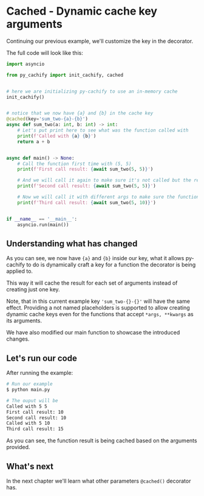 # Cached - Dynamic cache key arguments

Continuing our previous example, we'll customize the key in the decorator.

The full code will look like this:

```python
import asyncio

from py_cachify import init_cachify, cached


# here we are initializing py-cachify to use an in-memory cache
init_cachify()


# notice that we now have {a} and {b} in the cache key
@cached(key='sum_two-{a}-{b}')
async def sum_two(a: int, b: int) -> int:
    # Let's put print here to see what was the function called with
    print(f'Called with {a} {b}')
    return a + b


async def main() -> None:
    # Call the function first time with (5, 5)
    print(f'First call result: {await sum_two(5, 5)}')

    # And we will call it again to make sure it's not called but the result is the same
    print(f'Second call result: {await sum_two(5, 5)}')

    # Now we will call it with different args to make sure the function is indeed called for another set of arguments
    print(f'Third call result: {await sum_two(5, 10)}')


if __name__ == '__main__':
    asyncio.run(main())
```


## Understanding what has changed

As you can see, we now have `{a}` and `{b}` inside our key,
what it allows py-cachify to do is dynamically craft a key for a function the decorator is being applied to.

This way it will cache the result for each set of arguments instead of creating just one key.

Note, that in this current example key `'sum_two-{}-{}'` will have the same effect.
Providing a not named placeholders is supported to allow creating dynamic cache keys even for the functions that accept `*args, **kwargs` as its arguments.

We have also modified our main function to showcase the introduced changes.

## Let's run our code

After running the example:
<!-- termynal -->
```bash
# Run our example
$ python main.py

# The ouput will be
Called with 5 5
First call result: 10
Second call result: 10
Called with 5 10
Third call result: 15

```

As you can see, the function result is being cached based on the arguments provided.

## What's next

In the next chapter we'll learn what other parameters `@cached()` decorator has.
